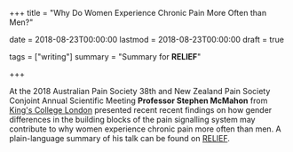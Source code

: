 +++
title = "Why Do Women Experience Chronic Pain More Often than Men?"

date = 2018-08-23T00:00:00
lastmod = 2018-08-23T00:00:00
draft = true

tags = ["writing"]
summary = "Summary for **RELIEF**"

+++

At the 2018 Australian Pain Society 38th and New Zealand Pain Society Conjoint Annual Scientific Meeting **Professor Stephen McMahon** from [King's College London](https://www.kcl.ac.uk/ioppn/depts/wolfson/research/mcmahon-lab/mcmahon-lab.aspx) presented recent recent findings on how gender differences in the building blocks of the pain signalling system may contribute to why women experience chronic pain more often than men. A plain-language summary of his talk can be found on [RELIEF](). 

